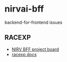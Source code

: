# nirvai-bff

backend-for-frontend issues

## RACEXP

- [NIRV BFF project board](https://github.com/orgs/nirv-ai/projects/6/views/1?filterQuery=repo%3A%22nirv-ai%2Fbff%22)
- [racexp docs](https://github.com/nirv-ai/racexp)
